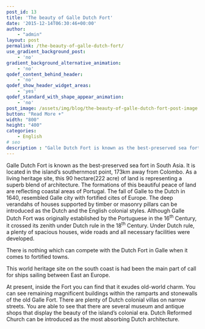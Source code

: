 ```yaml
---
post_id: 13
title: 'The beauty of Galle Dutch Fort'
date: '2015-12-14T06:30:46+00:00'
author: 
    - "admin"
layout: post
permalink: /the-beauty-of-galle-dutch-fort/
use_gradient_background_post:
    - 'no'
gradient_background_alternative_animation:
    - 'no'
qodef_content_behind_header:
    - 'no'
qodef_show_header_widget_areas:
    - 'yes'
qodef_standard_with_shape_appear_animation:
    - 'no'
post_image: /assets/img/blog/the-beauty-of-galle-dutch-fort-post-image.webp
button: "Read More +"
width: "800"
height: "400"
categories:
    - English
# seo
description : "Galle Dutch Fort is known as the best-preserved sea fort in South Asia. It is located in the island&#8217;s southernmost point, 173km away from Colombo. As a living heritage site, this 90 hectare(222 acre) of land is representing a superb blend of architecture. The formations of this beautiful peace of land are reflecting coastal areas [&hellip;]"
---
```


Galle Dutch Fort is known as the best-preserved sea fort in South Asia. It is located in the island’s southernmost point, 173km away from Colombo. As a living heritage site, this 90 hectare(222 acre) of land is representing a superb blend of architecture. The formations of this beautiful peace of land are reflecting coastal areas of Portugal. The fall of Galle to the Dutch in 1640, resembled Galle city with fortified cites of Europe. The deep verandahs of houses supported by timber or masonry pillars can be introduced as the Dutch and the English colonial styles. Although Galle Dutch Fort was originally established by the Portuguese in the 16<sup>th</sup> Century, it crossed its zenith under Dutch rule in the 18<sup>th</sup> Century. Under Dutch rule, a plenty of spacious houses, wide roads and all necessary facilities were developed.

There is nothing which can compete with the Dutch Fort in Galle when it comes to fortified towns.

This world heritage site on the south coast is had been the main part of call for ships sailing between East an Europe.

At present, inside the Fort you can find that it exudes old-world charm. You can see remaining magnificent buildings within the ramparts and stonewalls of the old Galle Fort. There are plenty of Dutch colonial villas on narrow streets. You are able to see that there are several museum and antique shops that display the beauty of the island’s colonial era. Dutch Reformed Church can be introduced as the most absorbing Dutch architecture.